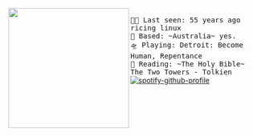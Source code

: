 <img align="left" width="240" src="https://media.tenor.com/IpAyHtYc--gAAAAi/charizard-flying.gif"> <samp> <br>
  👨‍💻 Last seen: 55 years ago ricing linux<br>
  🌁 Based: ~Australia~ yes.<br>
  🛸 Playing: Detroit: Become Human, Repentance<br>
  📖 Reading: ~The Holy Bible~ The Two Towers - Tolkien<br> 
  </samp>
[![spotify-github-profile](https://spotify-github-profile.vercel.app/api/view?uid=q8hkj695x2mvn1uypwrtbvbge&cover_image=true&theme=natemoo-re&show_offline=true&background_color=121212&interchange=false&bar_color=53b14f&bar_color_cover=true)](https://spotify-github-profile.vercel.app/api/view?uid=q8hkj695x2mvn1uypwrtbvbge&redirect=true)<br>

